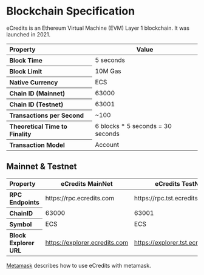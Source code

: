 # Blockchain Specification

eCredits is an Ethereum Virtual Machine (EVM) Layer 1 blockchain. It was launched in 2021. 

<table>
<thead>
<tr><th align="left">Property</th><th>Value</th></tr>
</thead>
<tbody>
<tr><th align="left">Block Time</th><td>5 seconds</td></tr>
<tr><th align="left">Block Limit</th><td>10M Gas</td></tr>
<tr><th align="left">Native Currency</th><td>ECS</td></tr>
<tr><th align="left">Chain ID (Mainnet)</th><td>63000</td></tr>
<tr><th align="left">Chain ID (Testnet)</th><td>63001</td></tr>
<tr><th align="left">Transactions per Second</th><td>~100</td></tr>
<tr><th align="left">Theoretical Time to Finality</th><td>6 blocks * 5 seconds = 30 seconds</td></tr>
<tr><th align="left">Transaction Model</th><td>Account</td></tr>
</tbody>
</table>

## Mainnet & Testnet

<table>
<thead>
<tr><th align="left">Property</th><th>eCredits MainNet</th><th>eCredits TestNet</th></tr>
</thead>
<tbody>
<tr><th align="left">RPC Endpoints</th><td>https://rpc.ecredits.com</td><td>https://rpc.tst.ecredits.com</td></tr>
<tr><th align="left">ChainID</th><td>63000</td><td>63001</td></tr>
<tr><th align="left">Symbol</th><td>ECS</td><td>ECS</td></tr>
<tr><th align="left">Block Explorer URL</th><td><a href="https://explorer.ecredits.com">https://explorer.ecredits.com</a></td><td><a href="https://explorer.tst.ecredits.com">https://explorer.tst.ecredits.com</a></td></tr>
</tbody>
</table>

[Metamask](/tools/metamask) describes how to use eCredits with metamask.